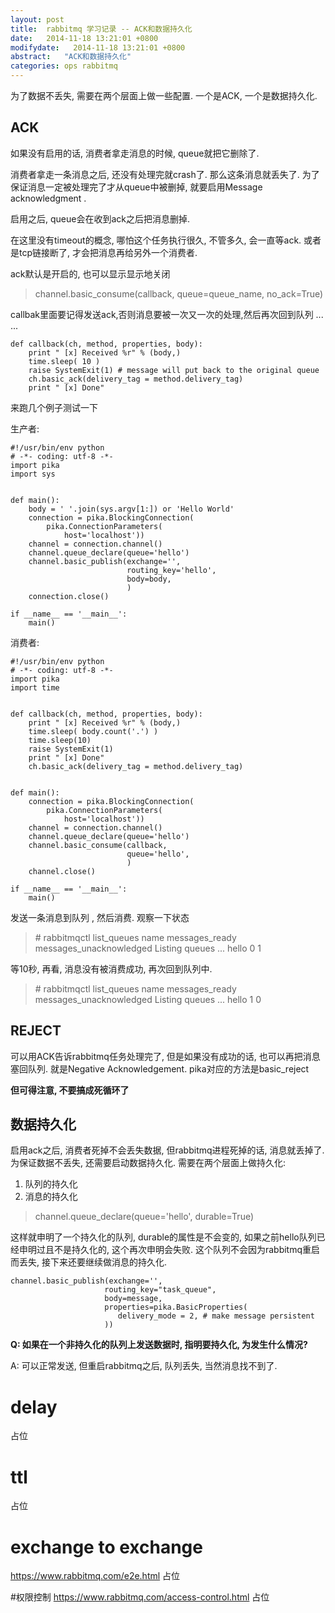 ```yaml
---
layout: post
title:  rabbitmq 学习记录 -- ACK和数据持久化
date:   2014-11-18 13:21:01 +0800
modifydate:   2014-11-18 13:21:01 +0800
abstract:   "ACK和数据持久化"
categories: ops rabbitmq
---
```

为了数据不丢失, 需要在两个层面上做一些配置. 一个是ACK, 一个是数据持久化.

## ACK

如果没有启用的话, 消费者拿走消息的时候, queue就把它删除了.

消费者拿走一条消息之后, 还没有处理完就crash了. 那么这条消息就丢失了. 为了保证消息一定被处理完了才从queue中被删掉, 就要启用Message acknowledgment .

启用之后, queue会在收到ack之后把消息删掉. 

在这里没有timeout的概念, 哪怕这个任务执行很久, 不管多久, 会一直等ack. 或者是tcp链接断了, 才会把消息再给另外一个消费者.

ack默认是开启的, 也可以显示显示地关闭

> channel.basic_consume(callback, queue=queue_name, no_ack=True) 


callbak里面要记得发送ack,否则消息要被一次又一次的处理,然后再次回到队列 ... ...

    def callback(ch, method, properties, body):
        print " [x] Received %r" % (body,)
        time.sleep( 10 )
        raise SystemExit(1) # message will put back to the original queue
        ch.basic_ack(delivery_tag = method.delivery_tag)
        print " [x] Done"

来跑几个例子测试一下

生产者:

    #!/usr/bin/env python
    # -*- coding: utf-8 -*-
    import pika
    import sys


    def main():
        body = ' '.join(sys.argv[1:]) or 'Hello World'
        connection = pika.BlockingConnection(
            pika.ConnectionParameters(
                host='localhost'))
        channel = connection.channel()
        channel.queue_declare(queue='hello')
        channel.basic_publish(exchange='',
                              routing_key='hello',
                              body=body,
                              )
        connection.close()

    if __name__ == '__main__':
        main()


消费者:

    #!/usr/bin/env python
    # -*- coding: utf-8 -*-
    import pika
    import time


    def callback(ch, method, properties, body):
        print " [x] Received %r" % (body,)
        time.sleep( body.count('.') )
        time.sleep(10)
        raise SystemExit(1)
        print " [x] Done"
        ch.basic_ack(delivery_tag = method.delivery_tag)


    def main():
        connection = pika.BlockingConnection(
            pika.ConnectionParameters(
                host='localhost'))
        channel = connection.channel()
        channel.queue_declare(queue='hello')
        channel.basic_consume(callback,
                              queue='hello',
                              )
        channel.close()

    if __name__ == '__main__':
        main()

发送一条消息到队列 , 然后消费. 观察一下状态 

> \# rabbitmqctl list_queues name messages_ready messages_unacknowledged
> Listing queues ...
> hello	0	1

等10秒, 再看, 消息没有被消费成功, 再次回到队列中.

> \# rabbitmqctl list_queues name messages_ready messages_unacknowledged
> Listing queues ...
> hello	1	0


## REJECT

可以用ACK告诉rabbitmq任务处理完了, 但是如果没有成功的话, 也可以再把消息塞回队列. 就是Negative Acknowledgement. pika对应的方法是basic_reject

**但可得注意, 不要搞成死循环了**


## 数据持久化
启用ack之后, 消费者死掉不会丢失数据, 但rabbitmq进程死掉的话, 消息就丢掉了. 为保证数据不丢失, 还需要启动数据持久化.
需要在两个层面上做持久化:
1. 队列的持久化
2. 消息的持久化

> channel.queue_declare(queue='hello', durable=True)
  
这样就申明了一个持久化的队列, durable的属性是不会变的, 如果之前hello队列已经申明过且不是持久化的, 这个再次申明会失败.
这个队列不会因为rabbitmq重启而丢失, 接下来还要继续做消息的持久化.

    channel.basic_publish(exchange='',
                         routing_key="task_queue",
                         body=message,
                         properties=pika.BasicProperties(
                            delivery_mode = 2, # make message persistent
                         ))

**Q: 如果在一个非持久化的队列上发送数据时, 指明要持久化, 为发生什么情况?**

A:  可以正常发送, 但重启rabbitmq之后, 队列丢失, 当然消息找不到了.

# delay
占位

# ttl
占位

# exchange to exchange
https://www.rabbitmq.com/e2e.html
占位


#权限控制
https://www.rabbitmq.com/access-control.html
占位

